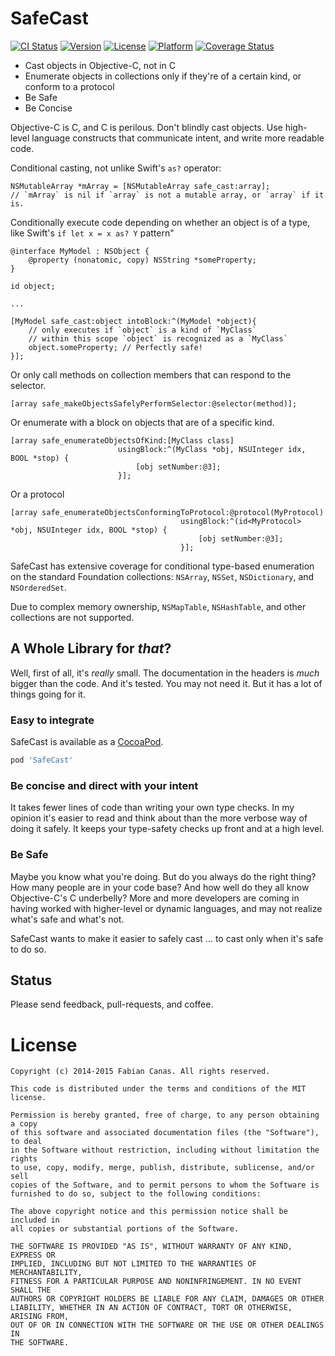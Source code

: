 # SafeCast

[![CI Status](http://img.shields.io/travis/fcanas/SafeCast.svg?style=flat)](https://travis-ci.org/fcanas/SafeCast)
[![Version](https://img.shields.io/cocoapods/v/SafeCast.svg?style=flat)](http://cocoadocs.org/docsets/SafeCast)
[![License](https://img.shields.io/cocoapods/l/SafeCast.svg?style=flat)](http://cocoadocs.org/docsets/SafeCast)
[![Platform](https://img.shields.io/cocoapods/p/SafeCast.svg?style=flat)](http://cocoadocs.org/docsets/SafeCast)
[![Coverage Status](https://coveralls.io/repos/fcanas/SafeCast/badge.svg?branch=build)](https://coveralls.io/r/fcanas/SafeCast?branch=build)

* Cast objects in Objective-C, not in C
* Enumerate objects in collections only if they're of a certain kind, or conform to a protocol
* Be Safe
* Be Concise

Objective-C is C, and C is perilous. Don't blindly cast objects. Use high-level language constructs that communicate intent, and write more readable code.

Conditional casting, not unlike Swift's `as?` operator:

```objc
NSMutableArray *mArray = [NSMutableArray safe_cast:array];
// `mArray` is nil if `array` is not a mutable array, or `array` if it is.
```

Conditionally execute code depending on whether an object is of a type, like Swift's `if let x = x as? Y` pattern"

```objc
@interface MyModel : NSObject {
    @property (nonatomic, copy) NSString *someProperty;
}

id object;

...

[MyModel safe_cast:object intoBlock:^(MyModel *object){
    // only executes if `object` is a kind of `MyClass`
    // within this scope `object` is recognized as a `MyClass`
    object.someProperty; // Perfectly safe!
}];
```

Or only call methods on collection members that can respond to the selector.

```objc
[array safe_makeObjectsSafelyPerformSelector:@selector(method)];
```

Or enumerate with a block on objects that are of a specific kind.

```objc
[array safe_enumerateObjectsOfKind:[MyClass class]
                        usingBlock:^(MyClass *obj, NSUInteger idx, BOOL *stop) {
                            [obj setNumber:@3];
                        }];
```

Or a protocol

```objc
[array safe_enumerateObjectsConformingToProtocol:@protocol(MyProtocol)
                                      usingBlock:^(id<MyProtocol> *obj, NSUInteger idx, BOOL *stop) {
                                          [obj setNumber:@3];
                                      }];
```

SafeCast has extensive coverage for conditional type-based enumeration on the standard Foundation collections: `NSArray`, `NSSet`, `NSDictionary`, and `NSOrderedSet`.

Due to complex memory ownership, `NSMapTable`, `NSHashTable`, and other collections are not supported.

## A Whole Library for _that_?

Well, first of all, it's _really_ small. The documentation in the headers is _much_ bigger than the code. And it's tested. You may not need it. But it has a lot of things going for it.

### Easy to integrate

SafeCast is available as a [CocoaPod](http://guides.cocoapods.org/using/getting-started.html).

```ruby
pod 'SafeCast'
```

### Be concise and direct with your intent

It takes fewer lines of code than writing your own type checks. In my opinion it's easier to read and think about than the more verbose way of doing it safely. It keeps your type-safety checks up front and at a high level.

### Be Safe

Maybe you know what you're doing. But do you always do the right thing? How many people are in your code base? And how well do they all know Objective-C's C underbelly? More and more developers are coming in having worked with higher-level or dynamic languages, and may not realize what's safe and what's not.

SafeCast wants to make it easier to safely cast ... to cast only when it's safe to do so.

## Status

Please send feedback, pull-requests, and coffee.

# License

```
Copyright (c) 2014-2015 Fabian Canas. All rights reserved.

This code is distributed under the terms and conditions of the MIT license.

Permission is hereby granted, free of charge, to any person obtaining a copy
of this software and associated documentation files (the "Software"), to deal
in the Software without restriction, including without limitation the rights
to use, copy, modify, merge, publish, distribute, sublicense, and/or sell
copies of the Software, and to permit persons to whom the Software is
furnished to do so, subject to the following conditions:

The above copyright notice and this permission notice shall be included in
all copies or substantial portions of the Software.

THE SOFTWARE IS PROVIDED "AS IS", WITHOUT WARRANTY OF ANY KIND, EXPRESS OR
IMPLIED, INCLUDING BUT NOT LIMITED TO THE WARRANTIES OF MERCHANTABILITY,
FITNESS FOR A PARTICULAR PURPOSE AND NONINFRINGEMENT. IN NO EVENT SHALL THE
AUTHORS OR COPYRIGHT HOLDERS BE LIABLE FOR ANY CLAIM, DAMAGES OR OTHER
LIABILITY, WHETHER IN AN ACTION OF CONTRACT, TORT OR OTHERWISE, ARISING FROM,
OUT OF OR IN CONNECTION WITH THE SOFTWARE OR THE USE OR OTHER DEALINGS IN
THE SOFTWARE.
```
